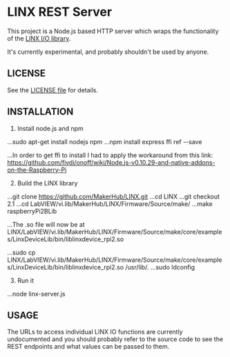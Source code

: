 # LINX REST Server

This project is a Node.js based HTTP server which wraps the functionality of the [LINX I/O library](https://github.com/MakerHub/LINX).

It's currently experimental, and probably shouldn't be used by anyone.

## LICENSE

See the [LICENSE file](../blob/master/LICENSE) for details.

## INSTALLATION

1. Install node.js and npm

...sudo apt-get install nodejs npm
...npm install express ffi ref --save

...In order to get ffi to install I had to apply the workaround from this link: https://github.com/fivdi/onoff/wiki/Node.js-v0.10.29-and-native-addons-on-the-Raspberry-Pi

2. Build the LINX library

...git clone https://github.com/MakerHub/LINX.git
...cd LINX
...git checkout 2.1
...cd LabVIEW/vi.lib/MakerHub/LINX/Firmware/Source/make/
...make raspberryPi2BLib

...The .so file will now be at LINX/LabVIEW/vi.lib/MakerHub/LINX/Firmware/Source/make/core/examples/LinxDeviceLib/bin/liblinxdevice_rpi2.so

...sudo cp LINX/LabVIEW/vi.lib/MakerHub/LINX/Firmware/Source/make/core/examples/LinxDeviceLib/bin/liblinxdevice_rpi2.so /usr/lib/.
...sudo ldconfig

3. Run it

...node linx-server.js

## USAGE

The URLs to access individual LINX IO functions are currently undocumented and you should probably refer to the source code to see the REST endpoints and what values can be passed to them.

